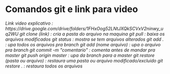 <h1> Comandos git e link para video </h1>
<em>
Link video explicativo : https://drive.google.com/drive/folders/1FHxOog52LNtJXQkSCVxV2ninwy_uq2WU
git clone (link) : cria a pasta do arquivo na maquina
git pull : baixa os arquivos modificados
git status : mostra se tem arquivos alterados
git add . : upa todos os arquivos pra branch
git add (nome arquivo) : upa o arquivo pra branch
git commit -m "comentario" : comenta antes de mandar pra master
git push origin master : upa da branch para a master
git restore (pasta ou arquivo) : restaura uma pasta ou arquivo modificado/excluido
git restore . : restaura todos os arquivos
</em>
